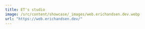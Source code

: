 ```yaml
---
title: ET's studio
image: /src/content/showcase/_images/web.erichandsen.dev.webp
url: "https://web.erichandsen.dev/"
---
```

